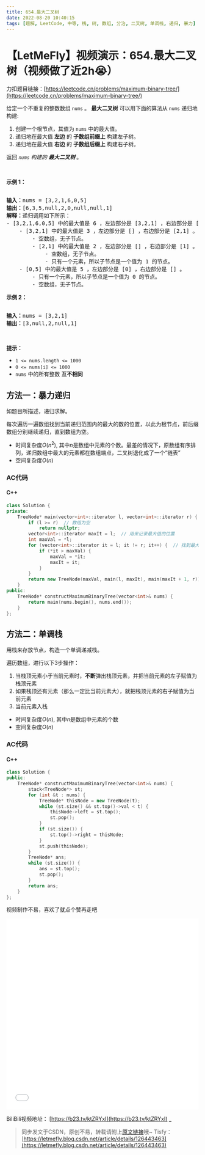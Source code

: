 ```yaml
---
title: 654.最大二叉树
date: 2022-08-20 10:40:15
tags: [题解, LeetCode, 中等, 栈, 树, 数组, 分治, 二叉树, 单调栈, 递归, 暴力]
---
```


# 【LetMeFly】视频演示：654.最大二叉树（视频做了近2h😭）

力扣题目链接：[https://leetcode.cn/problems/maximum-binary-tree/](https://leetcode.cn/problems/maximum-binary-tree/)

<p>给定一个不重复的整数数组&nbsp;<code>nums</code> 。&nbsp;<strong>最大二叉树</strong>&nbsp;可以用下面的算法从&nbsp;<code>nums</code> 递归地构建:</p>

<ol>
	<li>创建一个根节点，其值为&nbsp;<code>nums</code> 中的最大值。</li>
	<li>递归地在最大值&nbsp;<strong>左边</strong>&nbsp;的&nbsp;<strong>子数组前缀上</strong>&nbsp;构建左子树。</li>
	<li>递归地在最大值 <strong>右边</strong> 的&nbsp;<strong>子数组后缀上</strong>&nbsp;构建右子树。</li>
</ol>

<p>返回&nbsp;<em><code>nums</code> 构建的 </em><strong><em>最大二叉树</em> </strong>。</p>

<p>&nbsp;</p>

<p><strong>示例 1：</strong></p>
<img alt="" src="https://assets.leetcode.com/uploads/2020/12/24/tree1.jpg" />
<pre>
<strong>输入：</strong>nums = [3,2,1,6,0,5]
<strong>输出：</strong>[6,3,5,null,2,0,null,null,1]
<strong>解释：</strong>递归调用如下所示：
- [3,2,1,6,0,5] 中的最大值是 6 ，左边部分是 [3,2,1] ，右边部分是 [0,5] 。
    - [3,2,1] 中的最大值是 3 ，左边部分是 [] ，右边部分是 [2,1] 。
        - 空数组，无子节点。
        - [2,1] 中的最大值是 2 ，左边部分是 [] ，右边部分是 [1] 。
            - 空数组，无子节点。
            - 只有一个元素，所以子节点是一个值为 1 的节点。
    - [0,5] 中的最大值是 5 ，左边部分是 [0] ，右边部分是 [] 。
        - 只有一个元素，所以子节点是一个值为 0 的节点。
        - 空数组，无子节点。
</pre>

<p><strong>示例 2：</strong></p>
<img alt="" src="https://assets.leetcode.com/uploads/2020/12/24/tree2.jpg" />
<pre>
<strong>输入：</strong>nums = [3,2,1]
<strong>输出：</strong>[3,null,2,null,1]
</pre>

<p>&nbsp;</p>

<p><strong>提示：</strong></p>

<ul>
	<li><code>1 &lt;= nums.length &lt;= 1000</code></li>
	<li><code>0 &lt;= nums[i] &lt;= 1000</code></li>
	<li><code>nums</code> 中的所有整数 <strong>互不相同</strong></li>
</ul>


    
## 方法一：暴力递归

如题目所描述，递归求解。

每次遍历一遍数组找到当前递归范围内的最大的数的位置，以此为根节点，前后缀数组分别继续递归，直到数组为空。

+ 时间复杂度$O(n^2)$, 其中$n$是数组中元素的个数。最差的情况下，原数组有序排列，递归数组中最大的元素都在数组端点，二叉树退化成了一个“链表”
+ 空间复杂度$O(n)$

### AC代码

#### C++

```cpp
class Solution {
private:
    TreeNode* main(vector<int>::iterator l, vector<int>::iterator r) {
        if (l >= r)  // 数组为空
            return nullptr;
        vector<int>::iterator maxIt = l;  // 用来记录最大值的位置
        int maxVal = *l;
        for (vector<int>::iterator it = l; it != r; it++) {  // 找到最大值
            if (*it > maxVal) {
                maxVal = *it;
                maxIt = it;
            }
        }
        return new TreeNode(maxVal, main(l, maxIt), main(maxIt + 1, r));  // 以最大值为根，前后缀分别递归建树。
    }
public:
    TreeNode* constructMaximumBinaryTree(vector<int>& nums) {
        return main(nums.begin(), nums.end());
    }
};
```

## 方法二：单调栈

用栈来存放节点，构造一个单调递减栈。

遍历数组，进行以下$3$步操作：

1. 当栈顶元素小于当前元素时，**不断**弹出栈顶元素，并把当前元素的左子赋值为栈顶元素
2. 如果栈顶还有元素（那么一定比当前元素大），就把栈顶元素的右子赋值为当前元素
3. 当前元素入栈

+ 时间复杂度$O(n)$, 其中$n$是数组中元素的个数
+ 空间复杂度$O(n)$

### AC代码

#### C++

```cpp
class Solution {
public:
    TreeNode* constructMaximumBinaryTree(vector<int>& nums) {
        stack<TreeNode*> st;
        for (int &t : nums) {
            TreeNode* thisNode = new TreeNode(t);
            while (st.size() && st.top()->val < t) {
                thisNode->left = st.top();
                st.pop();
            }
            if (st.size()) {
                st.top()->right = thisNode;
            }
            st.push(thisNode);
        }
        TreeNode* ans;
        while (st.size()) {
            ans = st.top();
            st.pop();
        }
        return ans;
    }
};
```

视频制作不易，喜欢了就点个赞再走吧

<iframe src="//player.bilibili.com/player.html?aid=899738739&bvid=BV14N4y1F7tQ&cid=809337052&page=1" scrolling="no" border="0" frameborder="no" framespacing="0" allowfullscreen="true" height="500px" width="100%"> </iframe>

BiliBili视频地址： [https://b23.tv/ktZRYxI](https://b23.tv/ktZRYxI)  [_](https://www.bilibili.com/video/BV14N4y1F7tQ)

> 同步发文于CSDN，原创不易，转载请附上[原文链接](https://leetcode.letmefly.xyz/2022/08/20/LeetCode%200654.%E6%9C%80%E5%A4%A7%E4%BA%8C%E5%8F%89%E6%A0%91/)哦~
> Tisfy：[https://letmefly.blog.csdn.net/article/details/126443463](https://letmefly.blog.csdn.net/article/details/126443463)
